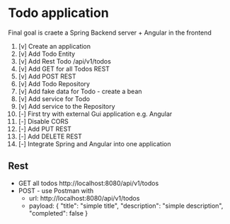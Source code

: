 # Todo application
 Final goal is craete a Spring Backend server + Angular in the frontend
 
 
1. [v] Create an application
2. [v] Add Todo Entity
3. [v] Add Rest Todo /api/v1/todos
4. [v] Add GET for all Todos REST
5. [v] Add POST REST
6. [v] Add Todo Repository
7. [v] Add fake data for Todo - create a bean
8. [v] Add service for Todo
9. [v] Add service to the Repository
10. [-] First try with external Gui application e.g. Angular
11. [-] Disable CORS
101. [-] Add PUT REST
102. [-] Add DELETE REST
103. [-] Integrate Spring and Angular into one application



## Rest
- GET all todos http://localhost:8080/api/v1/todos
- POST - use Postman with
  - url: http://localhost:8080/api/v1/todos
  - payload:
    {
    	"title": "simple title",
    	"description": "simple description",
    	"completed": false
    }
    
